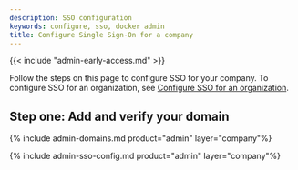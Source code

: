 ```yaml
---
description: SSO configuration
keywords: configure, sso, docker admin
title: Configure Single Sign-On for a company
---
```


{{< include "admin-early-access.md" >}}

Follow the steps on this page to configure SSO for your company. To configure SSO for an organization, see [Configure SSO for an organization](/admin/organization/security-settings/sso-configuration/).

## Step one: Add and verify your domain

{% include admin-domains.md product="admin" layer="company"%}

{% include admin-sso-config.md product="admin" layer="company"%}